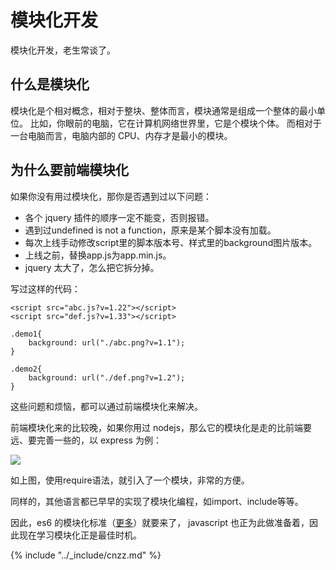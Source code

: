 # 模块化开发
模块化开发，老生常谈了。

## 什么是模块化
模块化是个相对概念，相对于整块、整体而言，模块通常是组成一个整体的最小单位。
比如，你眼前的电脑，它在计算机网络世界里，它是个模块个体。
而相对于一台电脑而言，电脑内部的 CPU、内存才是最小的模块。

## 为什么要前端模块化
如果你没有用过模块化，那你是否遇到过以下问题：

- 各个 jquery 插件的顺序一定不能变，否则报错。
- 遇到过undefined is not a function，原来是某个脚本没有加载。
- 每次上线手动修改script里的脚本版本号、样式里的background图片版本。
- 上线之前，替换app.js为app.min.js。
- jquery 太大了，怎么把它拆分掉。

写过这样的代码：

```
<script src="abc.js?v=1.22"></script>
<script src="def.js?v=1.33"></script>

.demo1{
    background: url("./abc.png?v=1.1");
}

.demo2{
    background: url("./def.png?v=1.2");
}
```

这些问题和烦恼，都可以通过前端模块化来解决。

前端模块化来的比较晚，如果你用过 nodejs，那么它的模块化是走的比前端要远、要完善一些的，以 express 为例：

![](https://dn-fed.qbox.me/@/i/20150512165315223705106911)

如上图，使用require语法，就引入了一个模块，非常的方便。

同样的，其他语言都已早早的实现了模块化编程，如import、include等等。

因此，es6 的模块化标准（[更多](http://www.infoq.com/cn/news/2013/08/es6-modules)）就要来了，
javascript 也正为此做准备着，因此现在学习模块化正是最佳时机。

{% include "../_include/cnzz.md" %}

